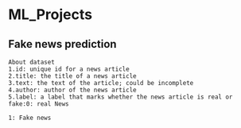 # ML_Projects
## Fake news prediction
    About dataset
    1.id: unique id for a news article
    2.title: the title of a news article
    3.text: the text of the article; could be incomplete
    4.author: author of the news article
    5.label: a label that marks whether the news article is real or fake:0: real News
                                                                         1: Fake news
